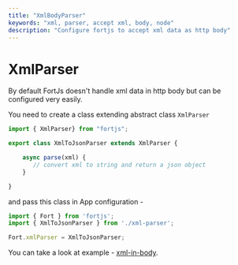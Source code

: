 ```yaml
---
title: "XmlBodyParser"
keywords: "xml, parser, accept xml, body, node"
description: "Configure fortjs to accept xml data as http body"
---
```


# XmlParser

By default FortJs doesn't handle xml data in http body but can be configured very easily.

You need to create a class extending abstract class `XmlParser`

```javascript
import { XmlParser} from "fortjs";

export class XmlToJsonParser extends XmlParser {

    async parse(xml) {
       // convert xml to string and return a json object    
    }

}
```

and pass this class in App configuration - 

```javascript
import { Fort } from 'fortjs';
import { XmlToJsonParser } from './xml-parser';

Fort.xmlParser = XmlToJsonParser;
```

You can take a look at example - [xml-in-body](https://github.com/ujjwalguptaofficial/fortjs-examples/tree/master/xml-in-body).
